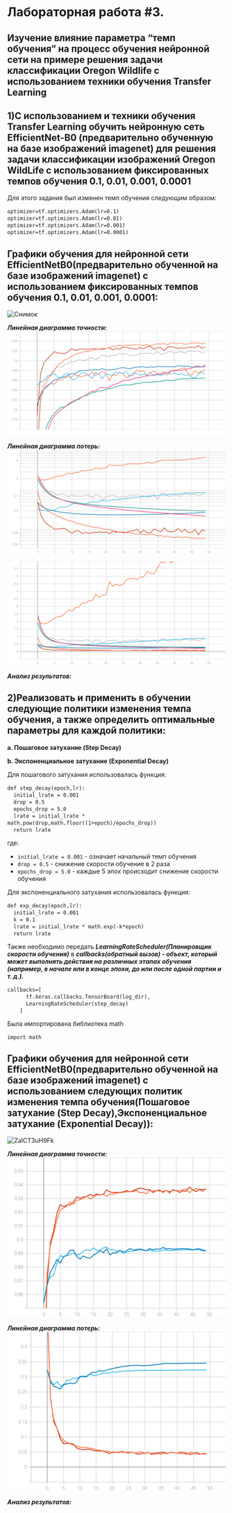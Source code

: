 Лабораторная работа #3.
====
Изучение влияние параметра “темп обучения” на процесс обучения нейронной сети на примере решения задачи классификации Oregon Wildlife с использованием техники обучения Transfer Learning
---
1)С использованием и техники обучения Transfer Learning обучить нейронную сеть EfficientNet-B0 (предварительно обученную на базе изображений imagenet) для решения задачи классификации изображений Oregon WildLife с использованием фиксированных темпов обучения 0.1, 0.01, 0.001, 0.0001
---
Для этого задания был изменен темп обучения следующим образом:
```
optimizer=tf.optimizers.Adam(lr=0.1)
optimizer=tf.optimizers.Adam(lr=0.01)
optimizer=tf.optimizers.Adam(lr=0.001)
optimizer=tf.optimizers.Adam(lr=0.0001)
```
Графики обучения для нейронной сети EfficientNetB0(предварительно обученной на базе изображений imagenet) с использованием фиксированных темпов обучения 0.1, 0.01, 0.001, 0.0001:
---
<img width="499" alt="Снимок" src="https://user-images.githubusercontent.com/58634989/111524206-37115580-876d-11eb-86ef-0d0fab487656.PNG">

***Линейная диаграмма точности:***
<img src="./epoch_categorical_accuracy_1_part.svg">

***Линейная диаграмма потерь:*** 
<img src="./epoch_loss_1_part.svg">  

<img src="./epoch_loss_1_part(2).svg"> 

***Анализ результатов:***

2)Реализовать и применить в обучении следующие политики изменения темпа обучения, а также определить оптимальные параметры для каждой политики:
---
**a. Пошаговое затухание (Step Decay)**

**b. Экспоненциальное затухание (Exponential Decay)**

Для пошагового затухания использовалась функция:
```
def step_decay(epoch,lr):
  initial_lrate = 0.001
  drop = 0.5
  epochs_drop = 5.0
  lrate = initial_lrate * math.pow(drop,math.floor((1+epoch)/epochs_drop))
  return lrate
  ```
где:
* `initial_lrate = 0.001` - означает начальный темп обучения 
* `drop = 0.5` - снижение скорости обучение в 2 раза 
* `epochs_drop = 5.0` - каждые 5 эпох происходит снижение скорости обучения 

Для экспоненциального затухания использовалась функция:
```
def exp_decay(epoch,lr):
  initial_lrate = 0.001
  k = 0.1
  lrate = initial_lrate * math.exp(-k*epoch)
  return lrate
```

Также необходимо передать ***LearningRateScheduler(Планировщик скорости обучения)*** в ***callbacks(обратный вызов) - объект, который может выполнять действия на различных этапах обучения (например, в начале или в конце эпохи, до или после одной партии и т. д.).*** 
```
callbacks=[
      tf.keras.callbacks.TensorBoard(log_dir),
      LearningRateScheduler(step_decay)
    ]
```
 Была импортирована библиотека math
 ```
 import math
 ```
Графики обучения для нейронной сети EfficientNetB0(предварительно обученной на базе изображений imagenet) с использованием следующих политик изменения темпа обучения(Пошаговое затухание (Step Decay),Экспоненциальное затухание (Exponential Decay)):
---
![ZalCT3uH9Fk](https://user-images.githubusercontent.com/58634989/111713928-96509200-8861-11eb-922e-9b1e4fae9cf4.jpg)

***Линейная диаграмма точности:***
<img src="./epoch_categorical_accuracy_2_part.svg">

***Линейная диаграмма потерь:*** 
<img src="./epoch_loss_2_part.svg">  

***Анализ результатов:***



